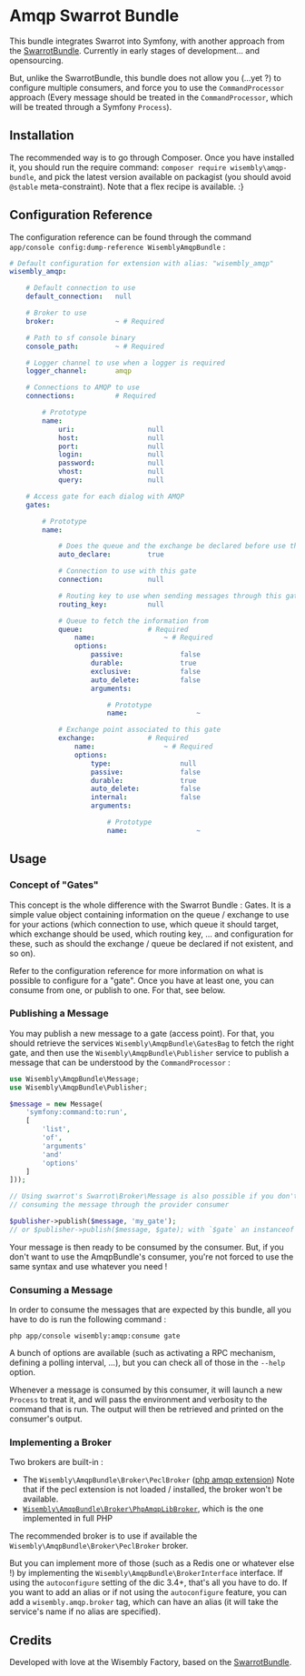 Amqp Swarrot Bundle
===================
This bundle integrates Swarrot into Symfony, with another approach from the
[SwarrotBundle](http://github.com/swarrot/SwarrotBundle). Currently in early
stages of development... and opensourcing.

But, unlike the SwarrotBundle, this bundle does not allow you (...yet ?) to
configure multiple consumers, and force you to use the `CommandProcessor`
approach (Every message should be treated in the `CommandProcessor`, which will
be treated through a Symfony `Process`).

Installation
------------
The recommended way is to go through Composer. Once you have installed it, you
should run the require command: `composer require wisembly\amqp-bundle`, and
pick the latest version available on packagist (you should avoid `@stable`
meta-constraint). Note that a flex recipe is available. :}

Configuration Reference
-----------------------
The configuration reference can be found through the command
`app/console config:dump-reference WisemblyAmqpBundle` :

```yaml
# Default configuration for extension with alias: "wisembly_amqp"
wisembly_amqp:

    # Default connection to use
    default_connection:   null

    # Broker to use
    broker:               ~ # Required

    # Path to sf console binary
    console_path:         ~ # Required

    # Logger channel to use when a logger is required
    logger_channel:       amqp

    # Connections to AMQP to use
    connections:          # Required

        # Prototype
        name:
            uri:                  null
            host:                 null
            port:                 null
            login:                null
            password:             null
            vhost:                null
            query:                null

    # Access gate for each dialog with AMQP
    gates:

        # Prototype
        name:

            # Does the queue and the exchange be declared before use them
            auto_declare:         true

            # Connection to use with this gate
            connection:           null

            # Routing key to use when sending messages through this gate
            routing_key:          null

            # Queue to fetch the information from
            queue:                # Required
                name:                 ~ # Required
                options:
                    passive:              false
                    durable:              true
                    exclusive:            false
                    auto_delete:          false
                    arguments:

                        # Prototype
                        name:                 ~

            # Exchange point associated to this gate
            exchange:             # Required
                name:                 ~ # Required
                options:
                    type:                 null
                    passive:              false
                    durable:              true
                    auto_delete:          false
                    internal:             false
                    arguments:

                        # Prototype
                        name:                 ~
```

Usage
-----
### Concept of "Gates"
This concept is the whole difference with the Swarrot Bundle : Gates. It is a
simple value object containing information on the queue / exchange to use for
your actions (which connection to use, which queue it should target, which
exchange should be used, which routing key, ... and configuration for these,
such as should the exchange / queue be declared if not existent, and so on).

Refer to the configuration reference for more information on what is possible
to configure for a "gate". Once you have at least one, you can consume from one,
or publish to one. For that, see below.


### Publishing a Message
You may publish a new message to a gate (access point). For that, you should
retrieve the services `Wisembly\AmqpBundle\GatesBag` to fetch the right gate,
and then use the `Wisembly\AmqpBundle\Publisher` service to publish a message
that can be understood by the `CommandProcessor` :

```php
use Wisembly\AmqpBundle\Message;
use Wisembly\AmqpBundle\Publisher;

$message = new Message(
    'symfony:command:to:run',
    [
        'list',
        'of',
        'arguments'
        'and'
        'options'
    ]
]));

// Using swarrot's Swarrot\Broker\Message is also possible if you don't plan on
// consuming the message through the provider consumer

$publisher->publish($message, 'my_gate');
// or $publisher->publish($message, $gate); with `$gate` an instanceof Gate
```

Your message is then ready to be consumed by the consumer. But, if you don't
want to use the AmqpBundle's consumer, you're not forced to use the same syntax
and use whatever you need !

### Consuming a Message
In order to consume the messages that are expected by this bundle, all you have
to do is run the following command :

```
php app/console wisembly:amqp:consume gate
```

A bunch of options are available (such as activating a RPC mechanism, defining
a polling interval, ...), but you can check all of those in the `--help` option.

Whenever a message is consumed by this consumer, it will launch a new `Process`
to treat it, and will pass the environment and verbosity to the command that is
run. The output will then be retrieved and printed on the consumer's output.

### Implementing a Broker
Two brokers are built-in :

- The `Wisembly\AmqpBundle\Broker\PeclBroker` ([php amqp extension](https://pecl.php.net/package/amqp))
  Note that if the pecl extension is not loaded / installed, the broker won't
  be available.
- [`Wisembly\AmqpBundle\Broker\PhpAmqpLibBroker`](https://github.com/php-amqplib/php-amqplib),
  which is the one implemented in full PHP

The recommended broker is to use if available the
`Wisembly\AmqpBundle\Broker\PeclBroker` broker.

But you can implement more of those (such as a Redis one or whatever else !) by
implementing the `Wisembly\AmqpBundle\BrokerInterface` interface. If using the
`autoconfigure` setting of the dic 3.4+, that's all you have to do. If you want
to add an alias or if not using the `autoconfigure` feature, you can add a
`wisembly.amqp.broker` tag, which can have an alias (it will take the service's
name if no alias are specified).

Credits
-------
Developed with love at the Wisembly Factory, based on the
[SwarrotBundle](http://github.com/swarrot/SwarrotBundle).
